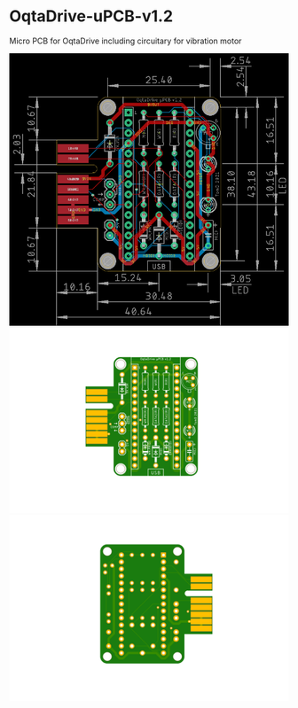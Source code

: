 # OqtaDrive-uPCB-v1.2

Micro PCB for OqtaDrive including circuitary for vibration motor

![alt text](https://github.com/TomDDG/OqtaDrive-uPCB-v1.2/blob/main/oqtadrive_sch.png)
![alt text](https://github.com/TomDDG/OqtaDrive-uPCB-v1.2/blob/main/oqtadrive_top.png)
![alt text](https://github.com/TomDDG/OqtaDrive-uPCB-v1.2/blob/main/oqtadrive_bottom.png)
